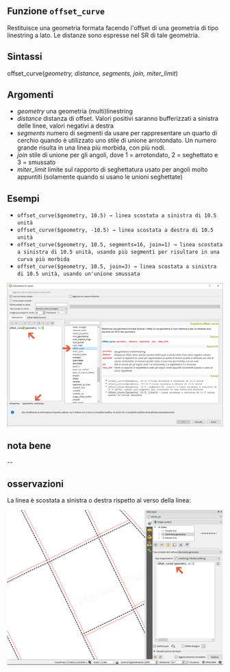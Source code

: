 ## Funzione `offset_curve`

Restituisce una geometria formata facendo l'offset di una geometria di tipo linestring a lato. Le distanze sono espresse nel SR di tale geometria.

## Sintassi

offset_curve(_geometry, distance, segments, join, miter_limit_)

## Argomenti

* _geometry_ una geometria (multi)linestring
* _distance_ distanza di offset. Valori positivi saranno bufferizzati a sinistra delle linee, valori negativi a destra
* _segments_ numero di segmenti da usare per rappresentare un quarto di cerchio quando è utilizzato uno stile di unione arrotondato. Un numero grande risulta in una linea più morbida, con più nodi.
* _join_ stile di unione per gli angoli, dove 1 = arrotondato, 2 = seghettato e 3 = smussato
* _miter_limit_ limite sul rapporto di seghettatura usato per angoli molto appuntiti (solamente quando si usano le unioni seghettate)

## Esempi

* `offset_curve($geometry, 10.5) → linea scostata a sinistra di 10.5 unità`
* `offset_curve($geometry, -10.5) → linea scostata a destra di 10.5 unità`
* `offset_curve($geometry, 10.5, segments=16, join=1) → linea scostata a sinistra di 10.5 unità, usando più segmenti per risultare in una curva più morbida`
* `offset_curve($geometry, 10.5, join=3) → linea scostata a sinistra di 10.5 unità, usando un'unione smussata`

![](/img/geometria/offset_curve/offset_curve1.png)

## nota bene

--

## osservazioni

La linea è scostata a sinistra o destra rispetto al verso della linea:

![](/img/geometria/offset_curve/offset_curve2.png)